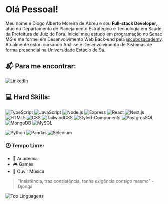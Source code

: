 # Olá Pessoal! 	

Meu nome é Diogo Alberto Moreira de Abreu e sou **Full-stack Developer**, atuo no Departamento de Planejamento Estratégico e Tecnologia em Saúde da Prefeitura de Juiz de Fora. Iniciei meu estudo em programação no Senac MG e me formei em Desenvolvimento Web Back-end pela [@cubosacademy](https://cubos.academy/). Atualmente estou cursando Análise e Desenvolvimento de Sistemas de forma presencial na Universidade Estácio de Sá.

## :mailbox_with_mail: Para me encontrar:
[![LinkedIn](https://img.shields.io/badge/LinkedIn-0077B5?style=for-the-badge&logo=linkedin&logoColor=white)](https://www.linkedin.com/in/diogo-alberto-moreira-de-abreu-938a95252/)


## :computer: Hard Skills:
![TypeScript](https://img.shields.io/badge/TypeScript-007ACC?style=for-the-badge&logo=typescript&logoColor=white)
![JavaScript](https://img.shields.io/badge/JavaScript-323330?style=for-the-badge&logo=javascript&logoColor=F7DF1E)
![Node.js](https://img.shields.io/badge/Node%20js-339933?style=for-the-badge&logo=nodedotjs&logoColor=white)
![Express](https://img.shields.io/badge/Express%20js-000000?style=for-the-badge&logo=express&logoColor=white)
![React](https://img.shields.io/badge/React-20232A?style=for-the-badge&logo=react&logoColor=61DAFB)
![Next.js](https://img.shields.io/badge/next%20js-000000?style=for-the-badge&logo=nextdotjs&logoColor=white)
![HTML5](https://img.shields.io/badge/HTML5-E34F26?style=for-the-badge&logo=html5&logoColor=white)
![CSS](https://img.shields.io/badge/CSS3-1572B6?style=for-the-badge&logo=css3&logoColor=white)
![TailwindCSS](https://img.shields.io/badge/Tailwind_CSS-38B2AC?style=for-the-badge&logo=tailwind-css&logoColor=white)
![Styled-Components](https://img.shields.io/badge/styled--components-DB7093?style=for-the-badge&logo=styled-components&logoColor=white)
![PostgresSQL](https://img.shields.io/badge/PostgreSQL-316192?style=for-the-badge&logo=postgresql&logoColor=white)
![MongoDB](https://img.shields.io/badge/MongoDB-4EA94B?style=for-the-badge&logo=mongodb&logoColor=white)
![MySQL](https://img.shields.io/badge/MySQL-005C84?style=for-the-badge&logo=mysql&logoColor=white)

![Python](https://img.shields.io/badge/Python-FFD43B?style=for-the-badge&logo=python&logoColor=blue)
![Pandas](https://img.shields.io/badge/Pandas-2C2D72?style=for-the-badge&logo=pandas&logoColor=white)
![Selenium](https://img.shields.io/badge/Selenium-43B02A?style=for-the-badge&logo=Selenium&logoColor=white)

### :clock12: Tempo Livre:
-	:muscle: Academia
-	:video_game: Games
-	:musical_note: Ouvir Música


>"Insistência, traz consistência, tenha exigência consigo mesmo" - Djonga


![Top Linguagens](https://github-readme-stats.vercel.app/api/top-langs/?username=DiogoAAbreu&theme=dracula&custom_title=Linguagens)
